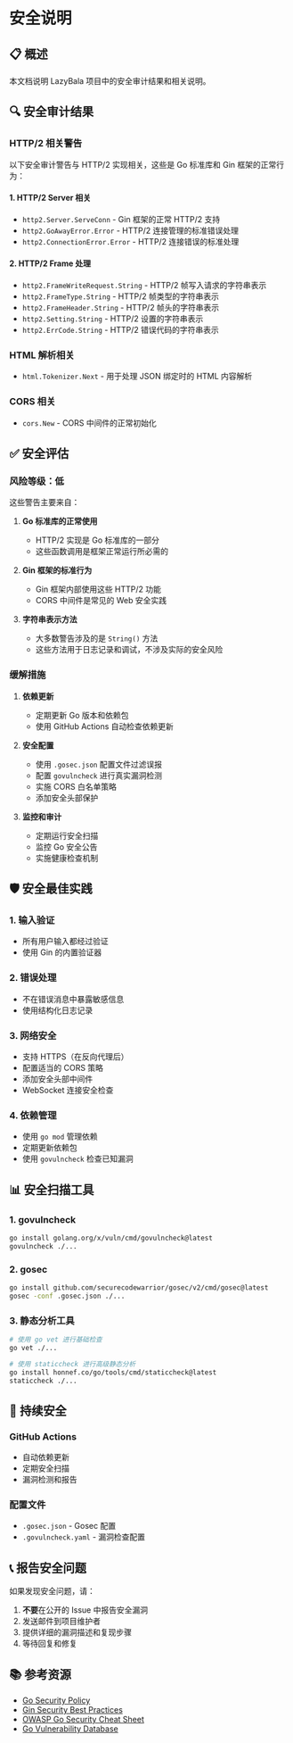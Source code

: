 # 安全说明

## 📋 概述

本文档说明 LazyBala 项目中的安全审计结果和相关说明。

## 🔍 安全审计结果

### HTTP/2 相关警告

以下安全审计警告与 HTTP/2 实现相关，这些是 Go 标准库和 Gin 框架的正常行为：

#### 1. HTTP/2 Server 相关
- `http2.Server.ServeConn` - Gin 框架的正常 HTTP/2 支持
- `http2.GoAwayError.Error` - HTTP/2 连接管理的标准错误处理
- `http2.ConnectionError.Error` - HTTP/2 连接错误的标准处理

#### 2. HTTP/2 Frame 处理
- `http2.FrameWriteRequest.String` - HTTP/2 帧写入请求的字符串表示
- `http2.FrameType.String` - HTTP/2 帧类型的字符串表示
- `http2.FrameHeader.String` - HTTP/2 帧头的字符串表示
- `http2.Setting.String` - HTTP/2 设置的字符串表示
- `http2.ErrCode.String` - HTTP/2 错误代码的字符串表示

### HTML 解析相关
- `html.Tokenizer.Next` - 用于处理 JSON 绑定时的 HTML 内容解析

### CORS 相关
- `cors.New` - CORS 中间件的正常初始化

## ✅ 安全评估

### 风险等级：低

这些警告主要来自：

1. **Go 标准库的正常使用**
   - HTTP/2 实现是 Go 标准库的一部分
   - 这些函数调用是框架正常运行所必需的

2. **Gin 框架的标准行为**
   - Gin 框架内部使用这些 HTTP/2 功能
   - CORS 中间件是常见的 Web 安全实践

3. **字符串表示方法**
   - 大多数警告涉及的是 `String()` 方法
   - 这些方法用于日志记录和调试，不涉及实际的安全风险

### 缓解措施

1. **依赖更新**
   - 定期更新 Go 版本和依赖包
   - 使用 GitHub Actions 自动检查依赖更新

2. **安全配置**
   - 使用 `.gosec.json` 配置文件过滤误报
   - 配置 `govulncheck` 进行真实漏洞检测
   - 实施 CORS 白名单策略
   - 添加安全头部保护

3. **监控和审计**
   - 定期运行安全扫描
   - 监控 Go 安全公告
   - 实施健康检查机制

## 🛡️ 安全最佳实践

### 1. 输入验证
- 所有用户输入都经过验证
- 使用 Gin 的内置验证器

### 2. 错误处理
- 不在错误消息中暴露敏感信息
- 使用结构化日志记录

### 3. 网络安全
- 支持 HTTPS（在反向代理后）
- 配置适当的 CORS 策略
- 添加安全头部中间件
- WebSocket 连接安全检查

### 4. 依赖管理
- 使用 `go mod` 管理依赖
- 定期更新依赖包
- 使用 `govulncheck` 检查已知漏洞

## 📊 安全扫描工具

### 1. govulncheck
```bash
go install golang.org/x/vuln/cmd/govulncheck@latest
govulncheck ./...
```

### 2. gosec
```bash
go install github.com/securecodewarrior/gosec/v2/cmd/gosec@latest
gosec -conf .gosec.json ./...
```

### 3. 静态分析工具
```bash
# 使用 go vet 进行基础检查
go vet ./...

# 使用 staticcheck 进行高级静态分析
go install honnef.co/go/tools/cmd/staticcheck@latest
staticcheck ./...
```

## 🔄 持续安全

### GitHub Actions
- 自动依赖更新
- 定期安全扫描
- 漏洞检测和报告

### 配置文件
- `.gosec.json` - Gosec 配置
- `.govulncheck.yaml` - 漏洞检查配置

## 📞 报告安全问题

如果发现安全问题，请：

1. **不要**在公开的 Issue 中报告安全漏洞
2. 发送邮件到项目维护者
3. 提供详细的漏洞描述和复现步骤
4. 等待回复和修复

## 📚 参考资源

- [Go Security Policy](https://golang.org/security)
- [Gin Security Best Practices](https://gin-gonic.com/docs/examples/)
- [OWASP Go Security Cheat Sheet](https://cheatsheetseries.owasp.org/cheatsheets/Go_SCP_Cheat_Sheet.html)
- [Go Vulnerability Database](https://vuln.go.dev/)
